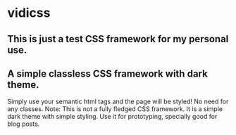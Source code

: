 # vidicss
## This is just a test CSS framework for my personal use.
## A simple classless CSS framework with dark theme.
Simply use your semantic html tags and the page will be styled! 
No need for any classes. 
Note:
This is not a fully fledged CSS framework. It is a simple dark theme with simple styling. 
Use it for prototyping, specially good for blog posts. 

